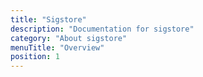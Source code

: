 ```yaml
---
title: "Sigstore"
description: "Documentation for sigstore"
category: "About sigstore"
menuTitle: "Overview"
position: 1
---
```


